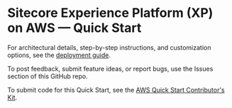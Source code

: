 # Sitecore Experience Platform (XP) on AWS — Quick Start

For architectural details, step-by-step instructions, and customization options, see the [deployment guide](https://fwd.aws/P6dEp?).

To post feedback, submit feature ideas, or report bugs, use the Issues section of this GitHub repo.

To submit code for this Quick Start, see the [AWS Quick Start Contributor's Kit](https://aws-quickstart.github.io/).